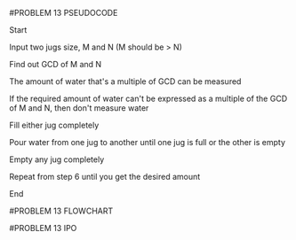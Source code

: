 #PROBLEM 13 PSEUDOCODE

Start

Input two jugs size, M and N (M should be > N)

Find out GCD of M and N

The amount of water that's a multiple of GCD can be measured

If the required amount of water can't be expressed as a multiple of the GCD of M and N, then don't measure water

Fill either jug completely

Pour water from one jug to another until one jug is full or the other is empty

Empty any jug completely

Repeat from step 6 until you get the desired amount

End


#PROBLEM 13 FLOWCHART

#PROBLEM 13 IPO
